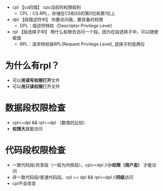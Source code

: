 - cpl 【cs的值】 cpu当前的权限级别
	- CPL：CS.RPL，存储在CS和SS的第0位和第1位上
- dpl 【段描述符中】 你要访问我，要具备的权限
	- DPL：描述符特权（Descriptor Privilege Level）
- rpl 【段选择子中】 用什么权限去访问一个段。因为在段选择子中，可以随便赋值
	- RPL：请求特权级RPL(Request Privilege Level), 选择子的低两位

# 为什么有rpl？
- 可以**用读写权限打开**文件
- 可以**用只读权限**打开文件

# 数据段权限检查
- cpl<=dpl && rpl<=dpl （数值的比较）
- **权限大**就能访问

# 代码段权限检查
- 一致代码段/共享段（一般为内核段）。cpl>=dpl //**小权限（用户态）** 才能访问
- 非一致代码段/普通代码段。cpl == dpl && rpl<=dpl //**同级**访问
- cpl不会改变

